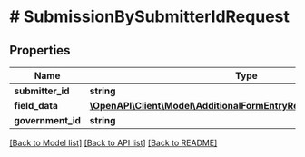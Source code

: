 # # SubmissionBySubmitterIdRequest

## Properties

Name | Type | Description | Notes
------------ | ------------- | ------------- | -------------
**submitter_id** | **string** |  |
**field_data** | [**\OpenAPI\Client\Model\AdditionalFormEntryResponseFieldDataInner[]**](AdditionalFormEntryResponseFieldDataInner.md) |  |
**government_id** | **string** |  | [optional]

[[Back to Model list]](../../README.md#models) [[Back to API list]](../../README.md#endpoints) [[Back to README]](../../README.md)

